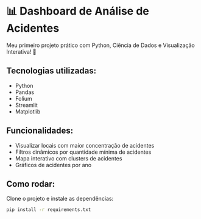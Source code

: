 # 📊 Dashboard de Análise de Acidentes

Meu primeiro projeto prático com Python, Ciência de Dados e Visualização Interativa! 🚀

## Tecnologias utilizadas:
- Python
- Pandas
- Folium
- Streamlit
- Matplotlib

## Funcionalidades:
- Visualizar locais com maior concentração de acidentes
- Filtros dinâmicos por quantidade mínima de acidentes
- Mapa interativo com clusters de acidentes
- Gráficos de acidentes por ano

## Como rodar:

Clone o projeto e instale as dependências:

```bash
pip install -r requirements.txt
